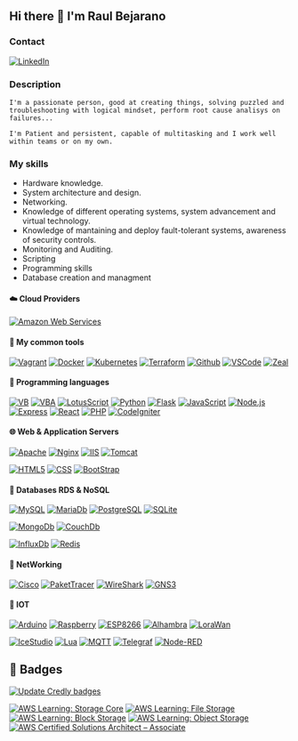 ## Hi there 👋 I'm Raul Bejarano

### Contact

[![LinkedIn](https://img.shields.io/badge/LinkedIn-0077B5?style=for-the-badge&logo=linkedin&logoColor=white)](https://www.linkedin.com/in/raul-bejarano-gómez-75b8755a/)

### Description
```
I'm a passionate person, good at creating things, solving puzzled and troubleshooting with logical mindset, perform root cause analisys on failures...

I'm Patient and persistent, capable of multitasking and I work well within teams or on my own.
```

### My skills

- Hardware knowledge.
- System architecture and design.
- Networking.
- Knowledge of different operating systems, system advancement and virtual technology.
- Knowledge of mantaining and deploy fault-tolerant systems, awareness of security controls.
- Monitoring and Auditing.
- Scripting
- Programming skills
- Database creation and managment


#### :cloud: Cloud Providers

[![Amazon Web Services](https://img.shields.io/badge/Amazon%20Web%20Services-black?style=flat-square&logo=amazon-aws)](https://aws.amazon.com/)


#### :hammer: My common tools

[![Vagrant](https://img.shields.io/badge/Vagrant-black?style=flat-square&logo=vagrant)](https://www.vagrantup.com/)
[![Docker](https://img.shields.io/badge/Docker-black?style=flat-square&logo=docker)](https://www.docker.com/)
[![Kubernetes](https://img.shields.io/badge/Kubernetes-black?style=flat-square&logo=kubernetes)](https://www.kubernetes.io/)
[![Terraform](https://img.shields.io/badge/Terraform-black?style=flat-square&logo=terraform)](https://www.terraform.io/)
[![Github](https://img.shields.io/badge/Github-black?style=flat-square&logo=Github)](https://www.github.com/) 
[![VSCode](https://img.shields.io/badge/Visual%20Studio%20Code-black?style=flat-square&logo=visualstudiocode)](https://code.visualstudio.com/)
[![Zeal](https://img.shields.io/badge/Zeal%20DocSet-black?style=flat-square&logo=readthedocs)](https://zealdocs.org/)

#### :memo: Programming languages

[![VB](https://img.shields.io/badge/-Visual%20Basic-black?style=flat-square&logo=Microsoft&logoColor=blue)](https://learn.microsoft.com/es-es/dotnet/visual-basic/)
[![VBA](https://img.shields.io/badge/-Visual%20Basic%20Aplicaciones-black?style=flat-square&logo=Microsoft&logoColor=blue)](https://learn.microsoft.com/es-es/office/vba/library-reference/concepts/getting-started-with-vba-in-office)
[![LotusScript](https://img.shields.io/badge/-Lotus%20Script-black?style=flat-square&logo=IBM&logoColor=white)](https://www.ibm.com/docs/es/i/7.1?topic=ssw-ibm-i-71-rzahg-rzahg3aahs-htm)
[![Python](https://img.shields.io/badge/-Python-black?style=flat-square&logo=Python&logoColor=yellow)](https://www.python.org/)
[![Flask](https://img.shields.io/badge/-Flask-black?style=flat-square&logo=Flask&logoColor=yellow)](https://flask.palletsprojects.com/en/2.2.x/)
[![JavaScript](https://img.shields.io/badge/-JavaScript-black?style=flat-square&logo=JavaScript&logoColor=red)](https://developer.mozilla.org/es/docs/Web/JavaScript)
[![Node.js](https://img.shields.io/badge/-Node.js-black?style=flat-square&logo=Node.js&logoColor=green)](https://nodejs.dev/en/)
[![Express](https://img.shields.io/badge/-Express-black?style=flat-square&logo=Express&logoColor=green)](https://expressjs.com/es/)
[![React](https://img.shields.io/badge/-React-black?style=flat-square&logo=React&logoColor=blue)](https://es.reactjs.org/)
[![PHP](https://img.shields.io/badge/-PHP-black?style=flat-square&logo=php&logoColor=blue)](https://www.php.net/manual/es/intro-whatis.php)
[![CodeIgniter](https://img.shields.io/badge/-Code%20Igniter-black?style=flat-square&logo=codeigniter&logoColor=blue)](https://codeigniter.com/)


#### 🌐 Web & Application Servers

[![Apache](https://img.shields.io/badge/-Apache%20HTTP-black?style=flat-square&logo=apache&logoColor=red)](https://httpd.apache.org/)
[![Nginx](https://img.shields.io/badge/-Nginx-black?style=flat-square&logo=nginx&logoColor=green)](https://www.nginx.com/)
[![IIS](https://img.shields.io/badge/-Microsoft%20IIS-black?style=flat-square&logo=microsoft&logoColor=blue)](https://www.iis.net/)
[![Tomcat](https://img.shields.io/badge/-Apache%20Tomcat-black?style=flat-square&logo=apachetomcat&logoColor=yellow)](https://tomcat.apache.org/)

[![HTML5](https://img.shields.io/badge/-HTML%205-black?style=flat-square&logo=html5&logoColor=red)](https://developer.mozilla.org/es/docs/Glossary/HTML5)
[![CSS](https://img.shields.io/badge/-CSS%203-black?style=flat-square&logo=css3&logoColor=blue)](https://developer.mozilla.org/es/docs/Web/CSS)
[![BootStrap](https://img.shields.io/badge/-BootStrap%205-black?style=flat-square&logo=bootstrap&logoColor=blue)](https://getbootstrap.com/docs/5.0/getting-started/introduction/)

#### :floppy_disk: Databases RDS & NoSQL

[![MySQL](https://img.shields.io/badge/-MySQL-black?style=flat-square&logo=mysql&logoColor=blue)](https://www.mysql.com/)
[![MariaDb](https://img.shields.io/badge/-MariaDB-black?style=flat-square&logo=mariadb&logoColor=blue)](https://mariadb.com/)
[![PostgreSQL](https://img.shields.io/badge/-PostgreSQL-black?style=flat-square&logo=postgresql&logoColor=blue)](https://www.postgresql.org/)
[![SQLite](https://img.shields.io/badge/-SQLite-black?style=flat-square&logo=sqlite&logoColor=blue)](https://sqlite.org/index.html)

[![MongoDb](https://img.shields.io/badge/-MongoDB-black?style=flat-square&logo=mongodb&logoColor=green)](https://www.mongodb.com/)
[![CouchDb](https://img.shields.io/badge/-CouchDB-black?style=flat-square&logo=apachecouchdb&logoColor=red)](https://couchdb.apache.org/)

[![InfluxDb](https://img.shields.io/badge/-InfluxDB-black?style=flat-square&logo=influxdb&logoColor=red)](https://www.influxdata.com/)
[![Redis](https://img.shields.io/badge/-Redis-black?style=flat-square&logo=redis&logoColor=red)](https://redis.io/)

#### :satellite: NetWorking

[![Cisco](https://img.shields.io/badge/-Cisco%20CCNA-black?style=flat-square&logo=cisco&logoColor=white)](https://www.cisco.com/c/es_es/index.html)
[![PaketTracer](https://img.shields.io/badge/-PacketTracer-black?style=flat-square&logo=cisco&logoColor=white)](https://www.netacad.com/es/courses/packet-tracer)
[![WireShark](https://img.shields.io/badge/-WireShark-black?style=flat-square&logo=wireshark&logoColor=blue)](https://www.wireshark.org/download.html)
[![GNS3](https://img.shields.io/badge/-GNS3-black?style=flat-square&logo=gns3&logoColor=blue)](https://www.gns3.com/)


#### :atm: IOT

[![Arduino](https://img.shields.io/badge/-Arduino-black?style=flat-square&logo=arduino&logoColor=blue)](https://www.arduino.cc/)
[![Raspberry](https://img.shields.io/badge/-Raspberry-black?style=flat-square&logo=raspberrypi&logoColor=red)](https://www.raspberrypi.com/)
[![ESP8266](https://img.shields.io/badge/-ESP8266-black?style=flat-square&logo=esphome&logoColor=red)](https://esp8266-arduino-spanish.readthedocs.io/es/latest/)
[![Alhambra](https://img.shields.io/badge/-FPGA%20Alhambra-black)](https://alhambrabits.com/alhambra/)
[![LoraWan](https://img.shields.io/badge/-LoraWan-black)](https://docs.aws.amazon.com/es_es/iot/latest/developerguide/connect-iot-lorawan-what-is-lorawan.html)

[![IceStudio](https://img.shields.io/badge/-IceStudio-black)](https://icestudio.io/)
[![Lua](https://img.shields.io/badge/-Lua-black?style=flat-square&logo=lua&logoColor=red)](https://www.lua.org/)
[![MQTT](https://img.shields.io/badge/-MQTT%20Broker-black?style=flat-square&logo=mqtt&logoColor=red)](https://mqtt.org/)
[![Telegraf](https://img.shields.io/badge/-Telegraf-black?style=flat-square&logo=influxdb&logoColor=red)](https://www.influxdata.com/time-series-platform/telegraf/)
[![Node-RED](https://img.shields.io/badge/-Node%20RED-black?style=flat-square&logo=nodered&logoColor=red)](https://nodered.org/)

## 🏅 Badges
[![Update Credly badges](https://github.com/raulbeja/raulbeja/actions/workflows/update-badges.yml/badge.svg)](https://github.com/raulbeja/raulbeja/actions/workflows/update-badges.yml)
<!--START_SECTION:badges-->
[![AWS Learning: Storage Core](https://images.credly.com/size/110x110/images/4c6a3c3a-e1dd-46f7-bcaf-cc69b817042e/image.png)](http://www.credly.com/badges/d1f251db-d8e2-474b-8a85-afcc81c59092 "AWS Learning: Storage Core")
[![AWS Learning: File Storage](https://images.credly.com/size/110x110/images/a894153e-1762-4870-83b9-150ff294d7fb/image.png)](http://www.credly.com/badges/355b66df-182b-4d8e-8d32-11434324b48f "AWS Learning: File Storage")
[![AWS Learning: Block Storage](https://images.credly.com/size/110x110/images/bd6f25a2-b7ac-4b4c-ae4c-887864ba105e/image.png)](http://www.credly.com/badges/645116fd-a249-4cc8-abf5-f329ebe69894 "AWS Learning: Block Storage")
[![AWS Learning: Object Storage](https://images.credly.com/size/110x110/images/100511fc-a919-4c0c-b313-7f49b6d09ef6/image.png)](http://www.credly.com/badges/39a05aa8-6f94-4c16-83d5-b88ce8b2626e "AWS Learning: Object Storage")
[![AWS Certified Solutions Architect – Associate](https://images.credly.com/size/110x110/images/0e284c3f-5164-4b21-8660-0d84737941bc/image.png)](http://www.credly.com/badges/23a83e32-6521-4278-bfd1-e8b72b3e1efa "AWS Certified Solutions Architect – Associate")
<!--END_SECTION:badges-->

